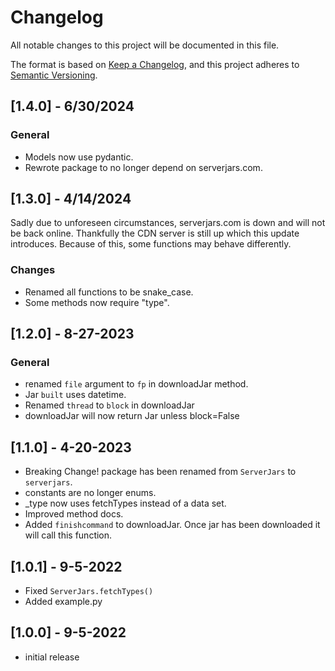 # Changelog

All notable changes to this project will be documented in this file.

The format is based on [Keep a Changelog](https://keepachangelog.com/en/1.0.0/), and this project adheres to [Semantic Versioning](https://semver.org/spec/v2.0.0.html).

## [1.4.0] - 6/30/2024

### General

- Models now use pydantic.
- Rewrote package to no longer depend on serverjars.com.

## [1.3.0] - 4/14/2024

Sadly due to unforeseen circumstances, serverjars.com is down and will not be back online. Thankfully the CDN server is still up which this update introduces. Because of this, some functions may behave differently.

### Changes

- Renamed all functions to be snake_case.
- Some methods now require "type".

## [1.2.0] - 8-27-2023

### General

- renamed `file` argument to `fp` in downloadJar method.
- Jar `built` uses datetime.
- Renamed `thread` to `block` in downloadJar
- downloadJar will now return Jar unless block=False

## [1.1.0] - 4-20-2023

- Breaking Change! package has been renamed from `ServerJars` to `serverjars`.
- constants are no longer enums.
- \_type now uses fetchTypes instead of a data set.
- Improved method docs.
- Added `finishcommand` to downloadJar. Once jar has been downloaded it will call this function.

## [1.0.1] - 9-5-2022

- Fixed `ServerJars.fetchTypes()`
- Added example.py

## [1.0.0] - 9-5-2022

- initial release
